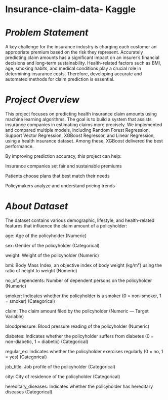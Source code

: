 # Insurance-claim-data- Kaggle

# *Problem Statement*

A key challenge for the insurance industry is charging each customer an appropriate premium based on the risk they represent. Accurately predicting claim amounts has a significant impact on an insurer’s financial decisions and long-term sustainability. Health-related factors such as BMI, age, smoking habits, and medical conditions play a crucial role in determining insurance costs. Therefore, developing accurate and automated methods for claim prediction is essential.

# *Project Overview*


This project focuses on predicting health insurance claim amounts using machine learning algorithms. The goal is to build a system that assists insurance companies in estimating claims more precisely. We implemented and compared multiple models, including Random Forest Regression, Support Vector Regression, XGBoost Regressor, and Linear Regression, using a health insurance dataset. Among these, XGBoost delivered the best performance.

By improving prediction accuracy, this project can help:

Insurance companies set fair and sustainable premiums

Patients choose plans that best match their needs

Policymakers analyze and understand pricing trends

# *About Dataset*

The dataset contains various demographic, lifestyle, and health-related features that influence the claim amount of a policyholder:

age: Age of the policyholder (Numeric)

sex: Gender of the policyholder (Categorical)

weight: Weight of the policyholder (Numeric)

bmi: Body Mass Index, an objective index of body weight (kg/m²) using the ratio of height to weight (Numeric)

no_of_dependents: Number of dependent persons on the policyholder (Numeric)

smoker: Indicates whether the policyholder is a smoker (0 = non-smoker, 1 = smoker) (Categorical)

claim: The claim amount filed by the policyholder (Numeric — Target Variable)

bloodpressure: Blood pressure reading of the policyholder (Numeric)

diabetes: Indicates whether the policyholder suffers from diabetes (0 = non-diabetic, 1 = diabetic) (Categorical)

regular_ex: Indicates whether the policyholder exercises regularly (0 = no, 1 = yes) (Categorical)

job_title: Job profile of the policyholder (Categorical)

city: City of residence of the policyholder (Categorical)

hereditary_diseases: Indicates whether the policyholder has hereditary diseases (Categorical)
